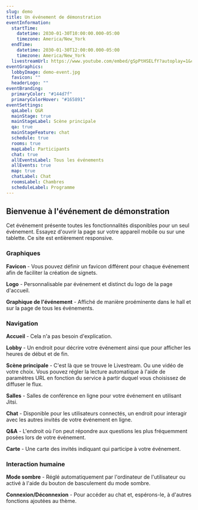 ```yaml
---
slug: demo
title: Un événement de démonstration
eventInformation:
  startTime:
    datetime: 2030-01-30T10:00:00.000-05:00
    timezone: America/New_York
  endTime:
    datetime: 2030-01-30T12:00:00.000-05:00
    timezone: America/New_York
  livestreamUrl: https://www.youtube.com/embed/gSpPtHSELfY?autoplay=1&cc_load_policy=1&cc_lang_pref=fr&mute=1
eventGraphics:
  lobbyImage: demo-event.jpg
  favicon: ""
  headerLogo: ""
eventBranding:
  primaryColor: "#144d7f"
  primaryColorHover: "#165891"
eventSettings:
  qaLabel: Q&R
  mainStage: true
  mainStageLabel: Scène principale
  qa: true
  mainStageFeature: chat
  schedule: true
  rooms: true
  mapLabel: Participants
  chat: true
  allEventsLabel: Tous les événements
  allEvents: true
  map: true
  chatLabel: Chat
  roomsLabel: Chambres
  scheduleLabel: Programme
---
```


## Bienvenue à l'événement de démonstration

Cet événement présente toutes les fonctionnalités disponibles pour un seul événement. Essayez d'ouvrir la page sur votre appareil mobile ou sur une tablette. Ce site est entièrement responsive.

### Graphiques

**Favicon** - Vous pouvez définir un favicon différent pour chaque événement afin de faciliter la création de signets.

**Logo** - Personnalisable par événement et distinct du logo de la page d'accueil.

**Graphique de l'événement** - Affiché de manière proéminente dans le hall et sur la page de tous les événements.

### Navigation

**Accueil** - Cela n'a pas besoin d'explication.

**Lobby** - Un endroit pour décrire votre événement ainsi que pour afficher les heures de début et de fin.

**Scène principale** - C'est là que se trouve le Livestream. Ou une vidéo de votre choix. Vous pouvez régler la lecture automatique à l'aide de paramètres URL en fonction du service à partir duquel vous choisissez de diffuser le flux.

**Salles** - Salles de conférence en ligne pour votre événement en utilisant Jitsi.

**Chat** - Disponible pour les utilisateurs connectés, un endroit pour interagir avec les autres invités de votre événement en ligne.

**Q&A** - L'endroit où l'on peut répondre aux questions les plus fréquemment posées lors de votre événement.

**Carte** - Une carte des invités indiquant qui participe à votre événement.

### Interaction humaine

**Mode sombre** - Réglé automatiquement par l'ordinateur de l'utilisateur ou activé à l'aide du bouton de basculement du mode sombre.

**Connexion/Déconnexion** - Pour accéder au chat et, espérons-le, à d'autres fonctions ajoutées au thème.
